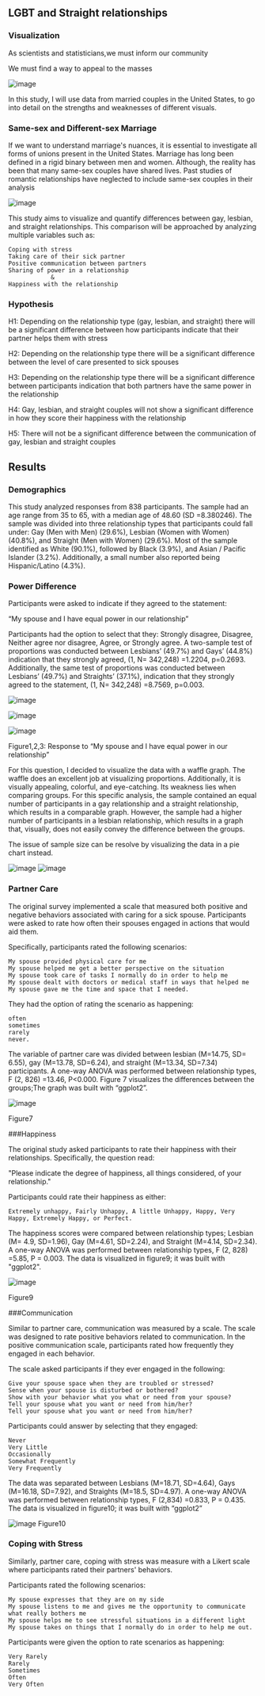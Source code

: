 ## LGBT and Straight relationships

### Visualization
As scientists and statisticians,we must inform our community


We must find a way to appeal to the masses

![image](https://user-images.githubusercontent.com/69866550/100770508-f4488f00-33c2-11eb-8f90-ea136c911212.png)

In this study, I will use data from married couples in the United States, to go into detail on the strengths and weaknesses of different visuals.

### Same-sex and Different-sex Marriage
If we want to understand marriage's nuances, it is essential to investigate all forms of unions present in the United States. Marriage has long been defined in a rigid binary between men and women. Although, the reality has been that many same-sex couples have shared lives. Past studies of romantic relationships have neglected to include same-sex couples in their analysis

![image](https://user-images.githubusercontent.com/69866550/100771892-8f8e3400-33c4-11eb-91a8-a24af45a0bea.png)

This study aims to visualize and quantify differences between gay, lesbian, and straight relationships. This comparison will be approached by analyzing multiple variables such as: 

```
Coping with stress
Taking care of their sick partner
Positive communication between partners
Sharing of power in a relationship
            &
Happiness with the relationship
```

### Hypothesis

H1: Depending on the relationship type (gay, lesbian, and straight) there will be a significant difference between how participants indicate that their partner helps them with stress

H2: Depending on the relationship type there will be a significant difference between the level of care presented to sick spouses 

H3: Depending on the relationship type there will be a significant difference between participants indication that both partners have the same power in the relationship

H4: Gay, lesbian, and straight couples will not show a significant difference in how they score their happiness with the relationship

H5: There will not be a significant difference between the communication of gay, lesbian and straight couples


## Results
### Demographics

This study analyzed responses from 838 participants. 
The sample had an age range from 35 to 65, with a median age of 48.60 (SD =8.380246). The sample was divided into three relationship types that participants could fall under: Gay (Men with Men) (29.6%), Lesbian (Women with Women) (40.8%), and Straight (Men with Women) (29.6%). Most of the sample identified as White (90.1%), followed by Black (3.9%), and Asian / Pacific Islander (3.2%).  Additionally, a small number also reported being Hispanic/Latino (4.3%).

### Power Difference
Participants were asked to indicate if they agreed to the statement:

“My spouse and I have equal power in our relationship”

Participants had the option to select that they: Strongly disagree, Disagree, Neither agree nor disagree, Agree, or Strongly agree. A two-sample test of proportions was conducted between Lesbians’ (49.7%) and Gays’ (44.8%) indication that they strongly agreed, (1, N= 342,248) =1.2204, p=0.2693. Additionally, the same test of proportions was conducted between Lesbians’ (49.7%) and Straights’ (37.1%), indication that they strongly agreed to the statement, (1, N= 342,248) =8.7569, p=0.003.  

![image](https://user-images.githubusercontent.com/69866550/100772262-fdd2f680-33c4-11eb-912a-eee868824ce9.png)

![image](https://user-images.githubusercontent.com/69866550/100772302-05929b00-33c5-11eb-8ae4-bc8514b36ea5.png)

![image](https://user-images.githubusercontent.com/69866550/100772320-0c211280-33c5-11eb-8d4b-e65da77f44d2.png)

Figure1,2,3: Response to “My spouse and I have equal power in our relationship”

For this question, I decided to visualize the data with a waffle graph. The waffle does an excellent job at visualizing proportions. Additionally, it is visually appealing, colorful, and eye-catching. Its weakness lies when comparing groups. For this specific analysis, the sample contained an equal number of participants in a gay relationship and a straight relationship, which results in a comparable graph. However, the sample had a higher number of participants in a lesbian relationship, which results in a graph that, visually, does not easily convey the difference between the groups. 

The issue of sample size can be resolve by visualizing the data in a pie chart instead.

![image](https://user-images.githubusercontent.com/69866550/100772691-8ce00e80-33c5-11eb-905b-60f638237bb2.png)
![image](https://user-images.githubusercontent.com/69866550/100772716-936e8600-33c5-11eb-8859-66af0ece434f.png)

### Partner Care
The original survey implemented a scale that measured both positive and negative behaviors associated with caring for a sick spouse. Participants were asked to rate how often their spouses engaged in actions that would aid them.

Specifically, participants rated the following scenarios:
```
My spouse provided physical care for me
My spouse helped me get a better perspective on the situation
My spouse took care of tasks I normally do in order to help me
My spouse dealt with doctors or medical staff in ways that helped me
My spouse gave me the time and space that I needed.
```
They had the option of rating the scenario as happening:
```
often
sometimes
rarely
never.
```
The variable of partner care was divided between lesbian (M=14.75, SD= 6.55), gay (M=13.78, SD=6.24), and straight (M=13.34, SD=7.34) participants. A one-way ANOVA was performed between relationship types, F (2, 826) =13.46, P<0.000. Figure 7 visualizes the differences between the groups;The graph was built with “ggplot2”.

![image](https://user-images.githubusercontent.com/69866550/100773202-28717f00-33c6-11eb-8c24-3b229fd99c1a.png)

Figure7

###Happiness

The original study asked participants to rate their happiness with their relationships. Specifically, the question read: 

"Please indicate the degree of happiness, all things considered, of your relationship." 

Participants could rate their happiness as either: 
```
Extremely unhappy, Fairly Unhappy, A little Unhappy, Happy, Very Happy, Extremely Happy, or Perfect. 
```
The happiness scores were compared between relationship types; Lesbian (M= 4.9, SD=1.96), Gay (M=4.61, SD=2.24), and Straight (M=4.14, SD=2.34). A one-way ANOVA was performed between relationship types, F (2, 828) =5.85, P = 0.003. The data is visualized in figure9; it was built with "ggplot2".

![image](https://user-images.githubusercontent.com/69866550/100773485-8f8f3380-33c6-11eb-9b2a-f4cbaa96a85f.png)

Figure9

###Communication

Similar to partner care, communication was measured by a scale. The scale was designed to rate positive behaviors related to communication. In the positive communication scale, participants rated how frequently they engaged in each behavior. 

The scale asked participants if they ever engaged in the following: 
```
Give your spouse space when they are troubled or stressed? 
Sense when your spouse is disturbed or bothered? 
Show with your behavior what you what or need from your spouse? 
Tell your spouse what you want or need from him/her? 
Tell your spouse what you want or need from him/her? 
```
Participants could answer by selecting that they engaged:
```
Never
Very Little
Occasionally
Somewhat Frequently
Very Frequently
```
The data was separated between Lesbians (M=18.71, SD=4.64), Gays (M=16.18, SD=7.92), and Straights (M=18.5, SD=4.97). A one-way ANOVA was performed between relationship types, F (2,834) =0.833, P = 0.435. The data is visualized in figure10; it was built with “ggplot2” 

![image](https://user-images.githubusercontent.com/69866550/100773871-0f1d0280-33c7-11eb-99b4-31aac71d7a39.png)
Figure10


### Coping with Stress
Similarly, partner care, coping with stress was measure with a Likert scale where participants rated their partners' behaviors. 

Participants rated the following scenarios: 
```
My spouse expresses that they are on my side
My spouse listens to me and gives me the opportunity to communicate what really bothers me
My spouse helps me to see stressful situations in a different light
My spouse takes on things that I normally do in order to help me out. 
```
Participants were given the option to rate scenarios as happening:
```
Very Rarely
Rarely
Sometimes
Often
Very Often
```


























